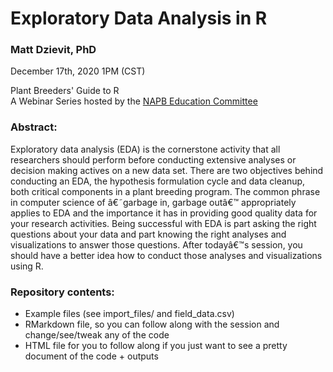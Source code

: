 # Exploratory Data Analysis in R

### Matt Dzievit, PhD
December 17th, 2020 1PM (CST)

Plant Breeders' Guide to R <br>A Webinar Series hosted by the [NAPB Education Committee](https://www.plantbreeding.org/)

### Abstract:
Exploratory data analysis (EDA) is the cornerstone activity that all researchers
should perform before conducting extensive analyses or decision making actives on
a new data set. There are two objectives behind conducting an EDA, the hypothesis
formulation cycle and data cleanup, both critical components in a plant breeding
program. The common phrase in computer science of â€˜garbage in, garbage outâ€™
appropriately applies to EDA and the importance it has in providing good quality
data for your research activities. Being successful with EDA is part asking the
right questions about your data and part knowing the right analyses and visualizations
to answer those questions. After todayâ€™s session, you should have a better idea
how to conduct those analyses and visualizations using R.

### Repository contents:
- Example files (see import_files/ and field_data.csv)
- RMarkdown file, so you can follow along with the session and change/see/tweak any of the code
- HTML file for you to follow along if you just want to see a pretty document of the code + outputs
